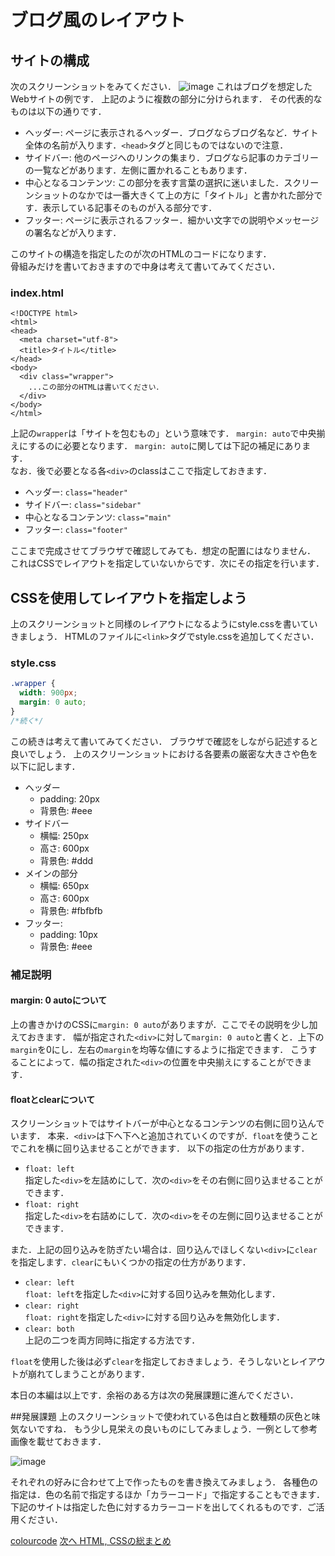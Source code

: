 # ブログ風のレイアウト
## サイトの構成

次のスクリーンショットをみてください．
![image](./images/basic_bloglike_layout/1.png)
これはブログを想定したWebサイトの例です．
上記のように複数の部分に分けられます．
その代表的なものは以下の通りです．

* ヘッダー: ページに表示されるヘッダー．ブログならブログ名など．サイト全体の名前が入ります．```<head>```タグと同じものではないので注意．
* サイドバー: 他のページへのリンクの集まり．ブログなら記事のカテゴリーの一覧などがあります．左側に置かれることもあります．
* 中心となるコンテンツ: この部分を表す言葉の選択に迷いました．スクリーンショットのなかでは一番大きくて上の方に「タイトル」と書かれた部分です．表示している記事そのものが入る部分です．
* フッター: ページに表示されるフッター．細かい文字での説明やメッセージの署名などが入ります．

このサイトの構造を指定したのが次のHTMLのコードになります．  
骨組みだけを書いておきますので中身は考えて書いてみてください．

### index.html

```
<!DOCTYPE html>
<html>
<head>
  <meta charset="utf-8">
  <title>タイトル</title>
</head>
<body>
  <div class="wrapper">
    ...この部分のHTMLは書いてください．
  </div>
</body>
</html>
```

上記の```wrapper```は「サイトを包むもの」という意味です．
```margin: auto```で中央揃えにするのに必要となります．
```margin: auto```に関しては下記の補足にあります．  
なお．後で必要となる各```<div>```のclassはここで指定しておきます． 

* ヘッダー: ```class="header"```
* サイドバー: ```class="sidebar"```  
* 中心となるコンテンツ: ```class="main"```  
* フッター: ```class="footer"```

ここまで完成させてブラウザで確認してみても．想定の配置にはなりません．
これはCSSでレイアウトを指定していないからです．次にその指定を行います．

## CSSを使用してレイアウトを指定しよう

上のスクリーンショットと同様のレイアウトになるようにstyle.cssを書いていきましょう．
HTMLのファイルに```<link>```タグでstyle.cssを追加してください．

### style.css

```css
.wrapper {
  width: 900px;
  margin: 0 auto;
}
/*続く*/

```
この続きは考えて書いてみてください．
ブラウザで確認をしながら記述すると良いでしょう．
上のスクリーンショットにおける各要素の厳密な大きさや色を以下に記します．

* ヘッダー
    * padding: 20px
    * 背景色: #eee
* サイドバー
    * 横幅: 250px
    * 高さ: 600px
    * 背景色: #ddd
* メインの部分
    * 横幅: 650px
    * 高さ: 600px
    * 背景色: #fbfbfb
* フッター:
    * padding: 10px
    * 背景色: #eee  

### 補足説明
#### margin: 0 autoについて

上の書きかけのCSSに```margin: 0 auto```がありますが．ここでその説明を少し加えておきます．
幅が指定された```<div>```に対して```margin: 0 auto```と書くと．上下の```margin```を0にし．左右の```margin```を均等な値にするように指定できます．
こうすることによって．幅の指定された```<div>```の位置を中央揃えにすることができます．

#### floatとclearについて

スクリーンショットではサイトバーが中心となるコンテンツの右側に回り込んでいます．
本来．```<div>```は下へ下へと追加されていくのですが．```float```を使うことでこれを横に回り込ませることができます．
以下の指定の仕方があります．

* ```float: left```  
指定した```<div>```を左詰めにして．次の```<div>```をその右側に回り込ませることができます．
* ```float: right```  
指定した```<div>```を右詰めにして．次の```<div>```をその左側に回り込ませることができます． 

また．上記の回り込みを防ぎたい場合は．回り込んでほしくない```<div>```に```clear```を指定します．```clear```にもいくつかの指定の仕方があります．

* ```clear: left```  
```float: left```を指定した```<div>```に対する回り込みを無効化します．
* ```clear: right```  
```float: right```を指定した```<div>```に対する回り込みを無効化します．
* ```clear: both```  
上記の二つを両方同時に指定する方法です．  

```float```を使用した後は必ず```clear```を指定しておきましょう．そうしないとレイアウトが崩れてしまうことがあります．

本日の本編は以上です．余裕のある方は次の発展課題に進んでください．

##発展課題
上のスクリーンショットで使われている色は白と数種類の灰色と味気ないですね．
もう少し見栄えの良いものにしてみましょう．一例として参考画像を載せておきます．

![image](./images/basic_bloglike_layout/2.png)

それぞれの好みに合わせて上で作ったものを書き換えてみましょう．
各種色の指定は．色の名前で指定するほか「カラーコード」で指定することもできます．
下記のサイトは指定した色に対するカラーコードを出してくれるものです．ご活用ください．

[colourcode](http://colourco.de/ "colourcode")  [次へ HTML, CSSの総まとめ](./04/html-css.md)
